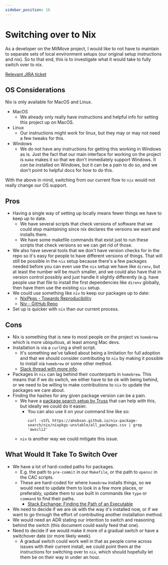 ```yaml
---
sidebar_position: 16
---
```


# Switching over to Nix

As a developer on the MilMove project, I would like to not have to maintain to separate sets of local environment setups (our original setup instructions and nix). So to that end, this is to investigate what it would take to fully switch over to nix.

[Relevant JIRA ticket](https://dp3.atlassian.net/browse/MB-8725)

## OS Considerations

Nix is only available for MacOS and Linux.

* MacOS
  * We already only really have instructions and helpful info for setting this project up on MacOS.
* Linux
  * Our instructions might work for linux, but they may or may not need a few tweaks for this.
* Windows
  * We do not have any instructions for getting this working in Windows as is. Just the fact that our main interface for working on the project is `make` makes it so that we don't immediately support Windows. It _can_ be installed on Windows, but it can be a pain to do so, and we don't point to helpful docs for how to do this.

With the above in mind, switching from our current flow to `nix` would not really change our OS support.

## Pros

* Having a single way of setting up locally means fewer things we have to keep up to date.
  * We have several scripts that check versions of software that we could stop maintaining since nix declares the versions we want and installs them.
  * We have some makefile commands that exist just to run these scripts that check versions so we can get rid of those.
* We also have several tools that we don't have version checks for in the repo so it's easy for people to have different versions of things. That will still be possible in the `nix` setup because there's a few packages needed before you can even use the `nix` setup we have like `direnv`, but at least the number will be much smaller, and we could also have that in version control possibly and just handle it slightly differently (e.g. have people use that file to install the first dependencies like `direnv` globally, then have them use the existing `nix` setup.
* We could use something like `niv` to keep our packages up to date:
  * [NixPkgs - Towards Reproducibility](https://nixos.org/guides/towards-reproducibility-pinning-nixpkgs.html)
  * [Niv - GitHub Repo](https://github.com/nmattia/niv/)
* Set up is quicker with `nix` than our current process.

## Cons

* Nix is something that is new to most people on the project vs `homebrew` which is more ubiquitous, at least among Mac devs.
* Installation is via a `curl`ing a shell script.
  * It's something we've talked about being a limitation for full adoption and that we should consider contributing to `nix` by making it possible to install via `homebrew` or some other method.
  * [Slack thread with more info](https://trussworks.slack.com/archives/C01KTH6HP7D/p1611793387004800).
* Packages in `nix` can lag behind their counterparts in `homebrew`. This means that if we do switch, we either have to be ok with being behind, or we need to be willing to make contributions to `nix` to update the packages we care about.
* Finding the hashes for any given package version can be a pain.
  * We have a [package search setup by Truss](https://ahobson.github.io/nix-package-search/#/search) that can help with this, but ideally we could do it easier.
    * You can also use it on your command line like so:
      ```shell
      curl -sSfL https://ahobson.github.io/nix-package-search/nix/nixpkgs-unstable/all_packages.csv | grep 'awscli2'
      ```
  * `niv` is another way we could mitigate this issue.

## What Would It Take To Switch Over

* We have a lot of hard-coded paths for packages.
  * E.g. the path to `pre-commit` in our `Makefile`, or the path to `opensc` in the CAC scripts.
  * These are hard-coded for where `homebrew` installs things, so we would need to update them to look in a few more places, or preferably, update them to use built in commands like `type` or `command` to find their paths.
    * [Stack Exchange: Finding the Path of an Executable](https://unix.stackexchange.com/a/85250)
* We need to decide if we are ok with the way it's installed now, or if we want to go through the effort of contributing another installation method.
* We would need an ADR stating our intention to switch and reasoning behind the switch (this document could easily feed that one).
* Need to decide if we would make it more of a gradual switch or have a switchover date (or more likely week).
  * A gradual switch could work well in that as people come across issues with their current install, we could point them at the instructions for switching over to `nix`, which should hopefully let them be on their way in under an hour.
